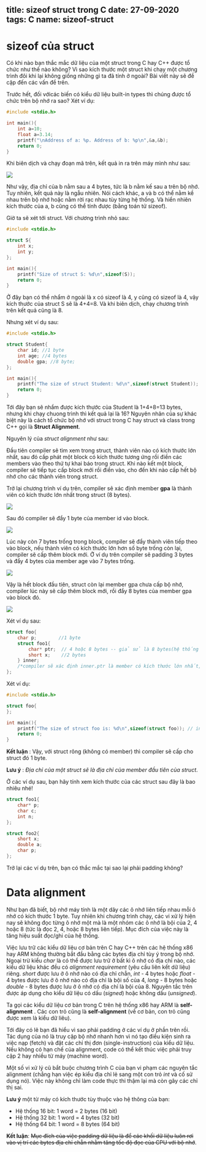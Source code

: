 title: sizeof struct trong C
date: 27-09-2020
tags: C
name: sizeof-struct
------------------

# sizeof của struct

Có khi nào bạn thắc mắc dữ liệu của một struct trong C hay C++ được tổ chức như thế nào không? Vì sao kích thước một struct khi chạy một chương trình đôi khi lại không giống những gì ta đã tính ở ngoài? Bài viết này sẽ đề cập đến các vấn đề trên.

Trước hết, đối vớicác biến có kiểu dữ liệu built-in types thì chúng được tổ chức trên bộ nhớ ra sao? Xét ví dụ:

```c
#include <stdio.h>

int main(){
    int a=10;
    float a=3.14;
    printf("\nAddress of a: %p. Address of b: %p\n",&a,&b);
    return 0;
}
```

Khi biên dịch và chạy đoạn mã trên, kết quả in ra trên máy mình như sau:

<img src="http://i.imgur.com/R3FQ2qj.png">

Như vậy, địa chỉ của b nằm sau a 4 bytes, tức là b nằm kế sau a trên bộ nhớ. Tuy nhiên, kết quả này là ngẫu nhiên. Nói cách khác, a và b có thể nằm kề nhau trên bộ nhớ hoặc nằm rời rạc nhau tùy từng hệ thống. Và hiển nhiên kích thước của a, b cũng có thể tính được (bằng toán tử sizeof).

Giờ ta sẽ xét tới struct. Với chương trình nhỏ sau:

```c
#include <stdio.h>

struct S{
    int x;
    int y;
};

int main(){
    printf("Size of struct S: %d\n",sizeof(S));
    return 0;
}
```

Ở đây bạn có thể nhẩm ở ngoài là x có sizeof là 4, y cũng có sizeof là 4, vậy kích thước của struct S sẽ là 4+4=8. Và khi biên dịch, chạy chương trình trên kết quả cũng là 8.

Nhưng xét ví dụ sau:

```c
#include <stdio.h>

struct Student{
    char id; //1 byte
    int age; //4 bytes
    double gpa; //8 byte;
};

int main(){
    printf("The size of struct Student: %d\n",sizeof(struct Student)); //in ra 16
    return 0;
}
```

Tới đây bạn sẽ nhẩm được kích thước của Student là 1+4+8=13 bytes, nhưng khi chạy chuong trình thì kết quả lại là 16? Nguyên nhân của sự khác biệt này là cách tổ chức bộ nhớ với struct trong C hay struct và class trong C++ gọi là **Struct Alignment**.

Nguyên lý của *struct alignment* như sau:

Đầu tiên compiler sẽ tìm xem trong struct, thành viên nào có kích thước lớn nhất, sau đó cấp phát một block có kích thước tương ứng rồi điền các members vào theo thứ tự khai báo trong struct. Khi nào kết một block, compiler sẽ tiếp tục cấp block mới rồi điền vào, cho đến khi nào cấp hết bộ nhớ cho các thành viên trong struct.

Trở lại chương trình ví dụ trên, compiler sẽ xác định member **gpa** là thành viên có kích thước lớn nhất trong struct (8 bytes).

<img src="http://i.imgur.com/pTbdSaE.png">

Sau đó compiler sẽ đẩy 1 byte của member id vào block.

<img src="http://i.imgur.com/dQfK37L.png">

Lúc này còn 7 bytes trống trong block, compiler sẽ đẩy thành viên tiếp theo vào block, nếu thành viên có kích thước lớn hơn số byte trống còn lại, compiler sẽ cấp thêm block mới. Ở ví dụ trên compiler sẽ padding 3 bytes và đẩy 4 bytes của member age vào 7 bytes trống.

<img src="http://i.imgur.com/H6BpVnD.png">

Vậy là hết block đầu tiên, struct còn lại member gpa chưa cấp bộ nhớ, compiler lúc này sẽ cấp thêm block mới, rồi đẩy 8 bytes của member gpa vào block đó.

<img src="http://i.imgur.com/HHyK1Wa.png">

Xét ví dụ sau:

```c
struct foo{
    char p;        //1 byte
    struct foo1{
        char* ptr;  // 4 hoặc 8 bytes -- giả sử là 8 bytes(hệ thống 64 bit)
        short x;    //2 bytes
    } inner; 
    /*compiler sẽ xác định inner.ptr là member có kích thước lớn nhất, sau đó sẽ cấp 1 block bằng 8 bytes, đẩy 1 byte của member p vào block, padding 7 bytes. Vì 7 bytes không đủ để cấp cho member tiếp theo nên compiler sẽ cấp block mới rồi điền inner.ptr (8 bytes) vào, tiếp tục cấp thêm block mới rồi điền inner.x (2 bytes) vào. Lúc này đã cấp xong bộ nhớ cho các member, còn dư 6 bytes trống, padding 6 bytes này. Vậy kích thước của struct foo là 8+8+8=24 bytes*/
};
```

Xét ví dụ:

```c
#include <stdio.h>

struct foo{
};

int main(){
    printf("The size of struct foo is: %d\n",sizeof(struct foo)); // in 1
    return 0;
}
```

**Kết luận** : Vậy, với struct rông (không có member) thì compiler sẽ cấp cho struct đó 1 byte.

**Lưu ý** : *Địa chỉ của một struct sẽ là địa chỉ của member đầu tiên của struct*.

Ở các ví dụ sau, bạn hãy tính xem kích thước của các struct sau đây là bao nhiêu nhé!

```c
struct foo1{
    char* p;
    char c;
    int n;
};
```

```c
struct foo2{
    short x;
    double a;
    char p;
};
```

Trở lại các ví dụ trên, bạn có thắc mắc tại sao lại phải padding không?

# Data alignment

Như bạn đã biết, bộ nhớ máy tính là một dãy các ô nhớ liên tiếp nhau mỗi ô nhớ có kích thước 1 byte. Tuy nhiên khi chương trình chạy, các vi xử lý hiện nay sẽ không đọc từng ô nhớ một mà là một nhóm các ô nhớ là bội của 2, 4 hoặc 8 (tức là đọc 2, 4, hoặc 8 bytes liên tiếp). Mục đích của việc này là tăng hiệu suất đọc/ghi của hệ thống.

Việc lưu trữ các kiểu dữ liệu cơ bản trên C hay C++ trên các hệ thống x86 hay ARM không thường bắt đầu bằng các bytes địa chỉ tùy ý trong bộ nhớ. Ngoại trừ kiểu *char* là có thể được lưu trữ ở bất kì ô nhớ có địa chỉ nào, các kiểu dữ liệu khác đều có *alignment requirement* (yêu cầu liên kết dữ liệu) riêng. *short* được lưu ở ô nhớ nào có địa chỉ chẵn, *int* - 4 bytes hoặc *float* - 4 bytes được lưu ở ô nhớ nào có địa chỉ là bội số của 4, *long* - 8 bytes hoặc *double* - 8 bytes được lưu ở ô nhớ có địa chỉ là bội của 8. Nguyên tắc trên được áp dụng cho kiểu dữ liệu có dấu (*signed*) hoặc không dấu (*unsigned*).

Ta gọi các kiểu dữ liệu cơ bản trong C trên hệ thống x86 hay ARM là **self-alignment** . Các con trỏ cũng là **self-alignment** (về cơ bản, con trỏ cũng được xem là kiểu dữ liêu).

Tới đây có lẽ bạn đã hiểu vì sao phải padding ở các ví dụ ở phần trên rồi. Tác dụng của nó là truy cập bộ nhớ nhanh hơn vì nó tạo điều kiện sinh ra việc nạp (fetch) và đặt các chỉ thị đơn (single-instruction) của kiểu dữ liệu. Nếu không có hạn chế của alignment, code có thể kết thúc việc phải truy cập 2 hay nhiều từ máy (machine word).

Một số vi xử lý cũ bắt buộc chương trình C của bạn vi phạm các nguyên tắc alignment (chẳng hạn việc ép kiểu địa chỉ lẻ sang một con trỏ *int* và cố sử dụng nó). Việc này không chỉ làm code thực thi thậm lại mà còn gây các chỉ thị sai.

**Lưu ý** một từ máy có kích thước tùy thuộc vào hệ thông của bạn:

* Hệ thống 16 bit: 1 word = 2 bytes (16 bit)
* Hệ thống 32 bit: 1 word = 4 bytes (32 bit)
* Hệ thống 64 bit: 1 word = 8 bytes (64 bit)

**Kết luận**: ~~Mục đích của việc padding dữ liệu là để các khối dữ liệu luôn rơi vào vị trí các bytes địa chỉ chẵn nhằm tăng tốc độ đọc của CPU với bộ nhớ~~.



